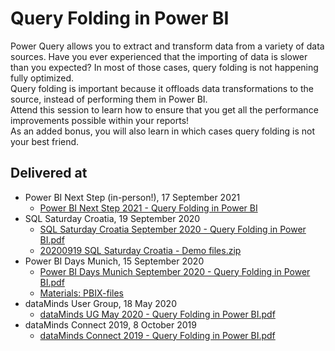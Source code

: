 # Query Folding in Power BI  
Power Query allows you to extract and transform data from a variety of data sources. Have you ever experienced that the importing of data is slower than you expected? In most of those cases, query folding is not happening fully optimized.  
Query folding is important because it offloads data transformations to the source, instead of performing them in Power BI.  
Attend this session to learn how to ensure that you get all the performance improvements possible within your reports!  
As an added bonus, you will also learn in which cases query folding is not your best friend.

## Delivered at
* Power BI Next Step (in-person!), 17 September 2021
  * [Power BI Next Step 2021 - Query Folding in Power BI](https://github.com/NickyvVr/talks/blob/master/slides/Power%20BI%20Next%20Step%202021%20-%20Query%20Folding%20in%20Power%20BI.pdf)
* SQL Saturday Croatia, 19 September 2020
  * [SQL Saturday Croatia September 2020 - Query Folding in Power BI.pdf](https://github.com/NickyvVr/talks/blob/master/slides/SQL%20Saturday%20Croatia%20September%202020%20-%20Query%20Folding%20in%20Power%20BI.pdf)
  * [20200919 SQL Saturday Croatia - Demo files.zip](https://github.com/NickyvVr/talks/blob/master/materials/20200919%20SQL%20Saturday%20Croatia%20-%20Demo%20files.zip)
* Power BI Days Munich, 15 September 2020
  * [Power BI Days Munich September 2020 - Query Folding in Power BI.pdf](https://github.com/NickyvVr/talks/blob/master/slides/Power%20BI%20Days%20Munich%20September%202020%20-%20Query%20Folding%20in%20Power%20BI.pdf)
  * [Materials: PBIX-files](https://github.com/NickyvVr/talks/raw/master/materials/20200915%20Power%20BI%20Days%20Munich%20-%20Demo%20files.zip)
* dataMinds User Group, 18 May 2020  
  * [dataMinds UG May 2020 - Query Folding in Power BI.pdf](https://github.com/NickyvVr/talks/blob/master/slides/dataMinds%20UG%20May%202020%20-%20Query%20Folding%20in%20Power%20BI.pdf)
* dataMinds Connect 2019, 8 October 2019  
  * [dataMinds Connect 2019 - Query Folding in Power BI.pdf](https://github.com/NickyvVr/talks/blob/master/slides/dataMinds%20Connect%202019%20-%20Query%20Folding%20in%20Power%20BI.pdf)
